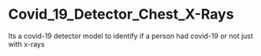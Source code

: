 # Covid_19_Detector_Chest_X-Rays
Its a covid-19 detector model to identify if a person had covid-19 or not just with x-rays
